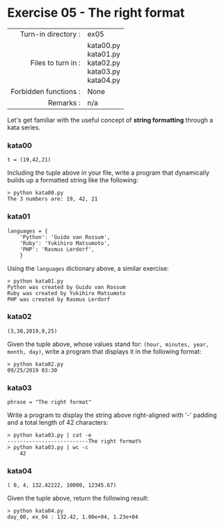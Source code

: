 # Exercise 05 - The right format

|                         |                    |
| -----------------------:| ------------------ |
|   Turn-in directory :   |  ex05              |
|   Files to turn in :    |  kata00.py<br/>kata01.py<br/>kata02.py<br/>kata03.py<br/>kata04.py |
|   Forbidden functions : |  None              |
|   Remarks :             |  n/a               |

Let's get familiar with the useful concept of **string formatting** through a kata series.

### kata00

```
t = (19,42,21)
```

Including the tuple above in your file, write a program that dynamically builds up a formatted string like the following:

```console
> python kata00.py
The 3 numbers are: 19, 42, 21
```

### kata01

```
languages = {
    'Python': 'Guido van Rossum',
    'Ruby': 'Yukihiro Matsumoto',
    'PHP': 'Rasmus Lerdorf',
    }
```

Using the `languages` dictionary above, a similar exercise:

```console
> python kata01.py
Python was created by Guido van Rossum
Ruby was created by Yukihiro Matsumoto
PHP was created by Rasmus Lerdorf
```

### kata02

```
(3,30,2019,9,25)
```

Given the tuple above, whose values stand for: `(hour, minutes, year, month, day)`, write a program that displays it in the following format:

```console
> python kata02.py
09/25/2019 03:30
```

### kata03

```
phrase = "The right format"
```

Write a program to display the string above right-aligned with '-' padding and a total length of 42 characters:

```console
> python kata03.py | cat -e
--------------------------The right format%
> python kata03.py | wc -c
    42
```

### kata04

```
( 0, 4, 132.42222, 10000, 12345.67)
```

Given the tuple above, return the following result:

```console
> python kata04.py
day_00, ex_04 : 132.42, 1.00e+04, 1.23e+04
```

